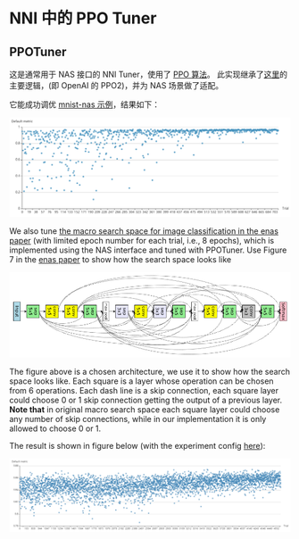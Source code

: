 # NNI 中的 PPO Tuner

## PPOTuner

这是通常用于 NAS 接口的 NNI Tuner，使用了 [PPO 算法](https://arxiv.org/abs/1707.06347)。 此实现继承了[这里](https://github.com/openai/baselines/tree/master/baselines/ppo2)的主要逻辑，(即 OpenAI 的 PPO2)，并为 NAS 场景做了适配。

它能成功调优 [mnist-nas 示例](https://github.com/microsoft/nni/tree/master/examples/trials/mnist-nas)，结果如下：

![](../../img/ppo_mnist.png)

We also tune [the macro search space for image classification in the enas paper](https://github.com/microsoft/nni/tree/master/examples/trials/nas_cifar10) (with limited epoch number for each trial, i.e., 8 epochs), which is implemented using the NAS interface and tuned with PPOTuner. Use Figure 7 in the [enas paper](https://arxiv.org/pdf/1802.03268.pdf) to show how the search space looks like

![](../../img/enas_search_space.png)

The figure above is a chosen architecture, we use it to show how the search space looks like. Each square is a layer whose operation can be chosen from 6 operations. Each dash line is a skip connection, each square layer could choose 0 or 1 skip connection getting the output of a previous layer. **Note that** in original macro search space each square layer could choose any number of skip connections, while in our implementation it is only allowed to choose 0 or 1.

The result is shown in figure below (with the experiment config [here](https://github.com/microsoft/nni/blob/master/examples/trials/nas_cifar10/config_ppo.yml)):

![](../../img/ppo_cifar10.png)